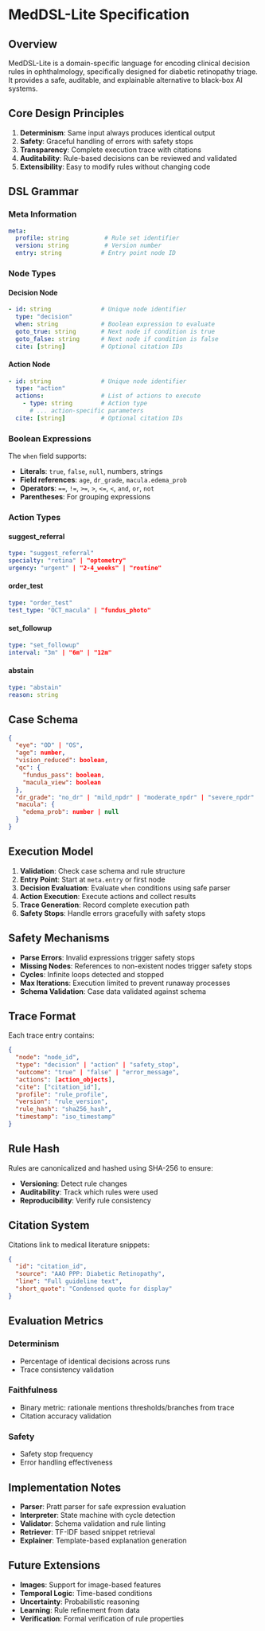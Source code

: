 # MedDSL-Lite Specification

## Overview

MedDSL-Lite is a domain-specific language for encoding clinical decision rules in ophthalmology, specifically designed for diabetic retinopathy triage. It provides a safe, auditable, and explainable alternative to black-box AI systems.

## Core Design Principles

1. **Determinism**: Same input always produces identical output
2. **Safety**: Graceful handling of errors with safety stops
3. **Transparency**: Complete execution trace with citations
4. **Auditability**: Rule-based decisions can be reviewed and validated
5. **Extensibility**: Easy to modify rules without changing code

## DSL Grammar

### Meta Information
```yaml
meta:
  profile: string          # Rule set identifier
  version: string          # Version number
  entry: string           # Entry point node ID
```

### Node Types

#### Decision Node
```yaml
- id: string              # Unique node identifier
  type: "decision"
  when: string            # Boolean expression to evaluate
  goto_true: string       # Next node if condition is true
  goto_false: string      # Next node if condition is false
  cite: [string]          # Optional citation IDs
```

#### Action Node
```yaml
- id: string              # Unique node identifier
  type: "action"
  actions:                # List of actions to execute
    - type: string        # Action type
      # ... action-specific parameters
  cite: [string]          # Optional citation IDs
```

### Boolean Expressions

The `when` field supports:
- **Literals**: `true`, `false`, `null`, numbers, strings
- **Field references**: `age`, `dr_grade`, `macula.edema_prob`
- **Operators**: `==`, `!=`, `>=`, `>`, `<=`, `<`, `and`, `or`, `not`
- **Parentheses**: For grouping expressions

### Action Types

#### suggest_referral
```yaml
type: "suggest_referral"
specialty: "retina" | "optometry"
urgency: "urgent" | "2-4_weeks" | "routine"
```

#### order_test
```yaml
type: "order_test"
test_type: "OCT_macula" | "fundus_photo"
```

#### set_followup
```yaml
type: "set_followup"
interval: "3m" | "6m" | "12m"
```

#### abstain
```yaml
type: "abstain"
reason: string
```

## Case Schema

```json
{
  "eye": "OD" | "OS",
  "age": number,
  "vision_reduced": boolean,
  "qc": {
    "fundus_pass": boolean,
    "macula_view": boolean
  },
  "dr_grade": "no_dr" | "mild_npdr" | "moderate_npdr" | "severe_npdr" | "pdr" | null,
  "macula": {
    "edema_prob": number | null
  }
}
```

## Execution Model

1. **Validation**: Check case schema and rule structure
2. **Entry Point**: Start at `meta.entry` or first node
3. **Decision Evaluation**: Evaluate `when` conditions using safe parser
4. **Action Execution**: Execute actions and collect results
5. **Trace Generation**: Record complete execution path
6. **Safety Stops**: Handle errors gracefully with safety stops

## Safety Mechanisms

- **Parse Errors**: Invalid expressions trigger safety stops
- **Missing Nodes**: References to non-existent nodes trigger safety stops
- **Cycles**: Infinite loops detected and stopped
- **Max Iterations**: Execution limited to prevent runaway processes
- **Schema Validation**: Case data validated against schema

## Trace Format

Each trace entry contains:
```json
{
  "node": "node_id",
  "type": "decision" | "action" | "safety_stop",
  "outcome": "true" | "false" | "error_message",
  "actions": [action_objects],
  "cite": ["citation_id"],
  "profile": "rule_profile",
  "version": "rule_version",
  "rule_hash": "sha256_hash",
  "timestamp": "iso_timestamp"
}
```

## Rule Hash

Rules are canonicalized and hashed using SHA-256 to ensure:
- **Versioning**: Detect rule changes
- **Auditability**: Track which rules were used
- **Reproducibility**: Verify rule consistency

## Citation System

Citations link to medical literature snippets:
```json
{
  "id": "citation_id",
  "source": "AAO PPP: Diabetic Retinopathy",
  "line": "Full guideline text",
  "short_quote": "Condensed quote for display"
}
```

## Evaluation Metrics

### Determinism
- Percentage of identical decisions across runs
- Trace consistency validation

### Faithfulness
- Binary metric: rationale mentions thresholds/branches from trace
- Citation accuracy validation

### Safety
- Safety stop frequency
- Error handling effectiveness

## Implementation Notes

- **Parser**: Pratt parser for safe expression evaluation
- **Interpreter**: State machine with cycle detection
- **Validator**: Schema validation and rule linting
- **Retriever**: TF-IDF based snippet retrieval
- **Explainer**: Template-based explanation generation

## Future Extensions

- **Images**: Support for image-based features
- **Temporal Logic**: Time-based conditions
- **Uncertainty**: Probabilistic reasoning
- **Learning**: Rule refinement from data
- **Verification**: Formal verification of rule properties

